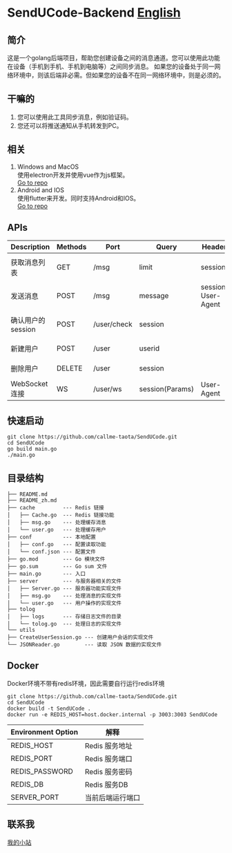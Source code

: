 # SendUCode-Backend [English](https://github.com/callme-taota/SendUCode)

## 简介
这是一个golang后端项目，帮助您创建设备之间的消息通道。您可以使用此功能在设备（手机到手机、手机到电脑等）之间同步消息。
如果您的设备处于同一网络环境中，则该后端非必需。但如果您的设备不在同一网络环境中，则是必须的。

## 干嘛的
1. 您可以使用此工具同步消息，例如验证码。
2. 您还可以将推送通知从手机转发到PC。

## 相关
1. Windows and MacOS  
   使用electron开发并使用vue作为js框架。  
   [Go to repo](https://github.com/callme-taota/SendUCode/tree/SendUCode-PC)
2. Android and IOS  
   使用flutter来开发。同时支持Android和IOS。  
   [Go to repo](https://github.com/callme-taota/SendUCode/tree/Sender)

## APIs

| Description  | Methods | Port        | Query           | Header              | Result                    |
|--------------|---------|-------------|-----------------|---------------------|---------------------------|
| 获取消息列表       | GET     | /msg        | limit           | session             | [{detail, device, time }] |
| 发送消息         | POST    | /msg        | message         | session, User-Agent | {msg}                     |
| 确认用户的session | POST    | /user/check | session         |                     | {ok, message, userid }    |
| 新建用户         | POST    | /user       | userid          |                     | {ok, msg, session }       |
| 删除用户         | DELETE  | /user       | session         |                     | {ok, msg, session }       |
| WebSocket 连接 | WS      | /user/ws    | session(Params) | User-Agent          |                           |

## 快速启动
```
git clone https://github.com/callme-taota/SendUCode.git
cd SendUCode
go build main.go
./main.go
```

## 目录结构
```text
├── README.md
├── README_zh.md
├── cache         --- Redis 链接
│   ├── Cache.go  --- Redis 链接功能
│   ├── msg.go    --- 处理缓存消息
│   └── user.go   --- 处理缓存用户
├── conf          --- 本地配置
│   ├── conf.go   --- 配置读取功能
│   └── conf.json --- 配置文件
├── go.mod        --- Go 模块文件
├── go.sum        --- Go sum 文件
├── main.go       --- 入口
├── server        --- 与服务器相关的文件
│   ├── Server.go --- 服务器功能实现文件
│   ├── msg.go    --- 处理消息的实现文件
│   └── user.go   --- 用户操作的实现文件
├── tolog
│   ├── logs      --- 存储日志文件的目录
│   └── tolog.go  --- 处理日志的实现文件
└── utils
├── CreateUserSession.go --- 创建用户会话的实现文件
└── JSONReader.go        --- 读取 JSON 数据的实现文件
```

## Docker
Docker环境不带有redis环境，因此需要自行运行redis环境
```
git clone https://github.com/callme-taota/SendUCode.git
cd SendUCode
docker build -t SendUCode .
docker run -e REDIS_HOST=host.docker.internal -p 3003:3003 SendUCode
```
| Environment Option | 解释              |
|--------------------|-----------------|
| REDIS_HOST         | Redis 服务地址      |
| REDIS_PORT         | Redis 服务端口      |
| REDIS_PASSWORD     | Redis 服务密码      |
| REDIS_DB           | Redis 服务DB      |
| SERVER_PORT        | 当前后端运行端口        |

## 联系我
[我的小站](http://www.callmetaota.fun)
